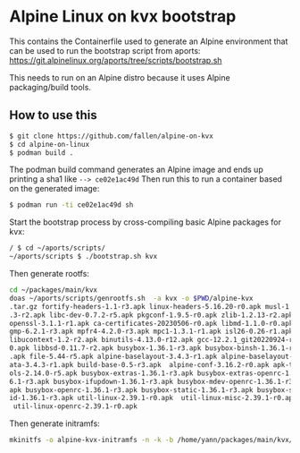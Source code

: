 # Alpine Linux on kvx bootstrap

This contains the Containerfile used to generate an Alpine environment that can be used to run the bootstrap script from aports: https://git.alpinelinux.org/aports/tree/scripts/bootstrap.sh

This needs to run on an Alpine distro because it uses Alpine packaging/build tools.

## How to use this

```bash
$ git clone https://github.com/fallen/alpine-on-kvx
$ cd alpine-on-linux
$ podman build .
```

The podman build command generates an Alpine image and ends up printing a sha1 like `--> ce02e1ac49d`
Then run this to run a container based on the generated image:

```bash
$ podman run -ti ce02e1ac49d sh
```

Start the bootstrap process by cross-compiling basic Alpine packages for kvx:

```bash
/ $ cd ~/aports/scripts/
~/aports/scripts $ ./bootstrap.sh kvx
```

Then generate rootfs:

```bash
cd ~/packages/main/kvx
doas ~/aports/scripts/genrootfs.sh  -a kvx -o $PWD/alpine-kvx
.tar.gz fortify-headers-1.1-r3.apk linux-headers-5.16.20-r0.apk musl-1.2
.3-r2.apk libc-dev-0.7.2-r5.apk pkgconf-1.9.5-r0.apk zlib-1.2.13-r2.apk 
openssl-3.1.1-r1.apk ca-certificates-20230506-r0.apk libmd-1.1.0-r0.apk 
gmp-6.2.1-r3.apk mpfr4-4.2.0-r3.apk mpc1-1.3.1-r1.apk isl26-0.26-r1.apk 
libucontext-1.2-r2.apk binutils-4.13.0-r12.apk gcc-12.2.1_git20220924-r1
0.apk libbsd-0.11.7-r2.apk busybox-1.36.1-r3.apk busybox-binsh-1.36.1-r3
.apk file-5.44-r5.apk alpine-baselayout-3.4.3-r1.apk alpine-baselayout-d
ata-3.4.3-r1.apk build-base-0.5-r3.apk  alpine-conf-3.16.2-r0.apk apk-to
ols-2.14.0-r5.apk busybox-extras-1.36.1-r3.apk busybox-extras-openrc-1.3
6.1-r3.apk busybox-ifupdown-1.36.1-r3.apk busybox-mdev-openrc-1.36.1-r3.
apk busybox-openrc-1.36.1-r3.apk busybox-static-1.36.1-r3.apk busybox-su
id-1.36.1-r3.apk util-linux-2.39.1-r0.apk  util-linux-misc-2.39.1-r0.apk
 util-linux-openrc-2.39.1-r0.apk
```

Then generate initramfs:

```bash
mkinitfs -o alpine-kvx-initramfs -n -k -b /home/yann/packages/main/kvx/rootfs
```
